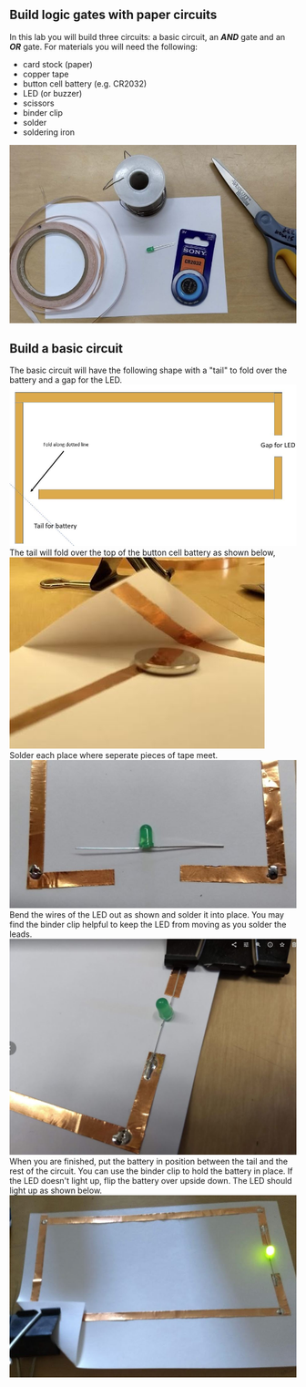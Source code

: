 Build logic gates with paper circuits 
----------------------------------------------
In this lab you will build three circuits: a basic circuit, an ***AND*** gate and an ***OR*** gate. For materials you will need the following:
* card stock (paper)
* copper tape
* button cell battery (e.g. CR2032)
* LED (or buzzer)
* scissors
* binder clip
* solder
* soldering iron    

![SolderGates1.JPG](SolderGates1.JPG)

Build a basic circuit
---------------------
The basic circuit will have the following shape with a "tail" to fold over the battery and a gap for the LED.   
![SolderGates7.JPG](SolderGates7.JPG)   
The tail will fold over the top of the button cell battery as shown below,   
![SolderGates3.JPG](SolderGates3.JPG)    
Solder each place where seperate pieces of tape meet.   
![SolderGates4.JPG](SolderGates4.JPG)    
Bend the wires of the LED out as shown and solder it into place. You may find the binder clip helpful to keep the LED from moving as you solder the leads.   
![SolderGates5.JPG](SolderGates5.JPG) 
When you are finished, put the battery in position between the tail and the rest of the circuit. You can use the binder clip to hold the battery in place. If the LED doesn't light up, flip the battery over upside down. The LED should light up as shown below.   
![SolderGates6.JPG](SolderGates6.JPG) 
